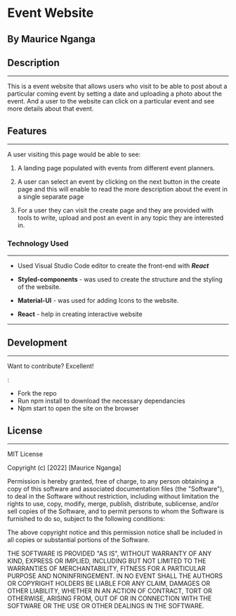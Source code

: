 # Event Website

## By Maurice Nganga

## Description

---

This is a event website that allows users who visit to be able to post about a particular coming event by setting a date and uploading a photo about the event. And a user to the website can click on a particular event and see more details about that event. 

## Features

---

A user visiting this page would be able to see:

1. A landing page populated with events from different event planners.


2. A user can select an event by clicking on the next button in the create page and this will enable to read the more description about the event in a single separate page

3. For a user they can visit the create page and they are provided with tools to write, upload and post an event in any topic they are interested in.


### Technology Used

---

- Used Visual Studio Code editor to create the front-end with _**React**_

- **Styled-components** - was used to create the structure and the styling of the website.

- **Material-UI** - was used for adding Icons to the website.


- **React** - help in creating interactive website

---

## Development

---

Want to contribute? Excellent!

:

- Fork the repo
- Run npm install to download the necessary dependancies
- Npm start to open the site on the browser


## License

---

MIT License

Copyright (c) [2022] [Maurice Nganga]

Permission is hereby granted, free of charge, to any person obtaining a copy
of this software and associated documentation files (the "Software"), to deal
in the Software without restriction, including without limitation the rights
to use, copy, modify, merge, publish, distribute, sublicense, and/or sell
copies of the Software, and to permit persons to whom the Software is
furnished to do so, subject to the following conditions:

The above copyright notice and this permission notice shall be included in all
copies or substantial portions of the Software.

THE SOFTWARE IS PROVIDED "AS IS", WITHOUT WARRANTY OF ANY KIND, EXPRESS OR
IMPLIED, INCLUDING BUT NOT LIMITED TO THE WARRANTIES OF MERCHANTABILITY,
FITNESS FOR A PARTICULAR PURPOSE AND NONINFRINGEMENT. IN NO EVENT SHALL THE
AUTHORS OR COPYRIGHT HOLDERS BE LIABLE FOR ANY CLAIM, DAMAGES OR OTHER
LIABILITY, WHETHER IN AN ACTION OF CONTRACT, TORT OR OTHERWISE, ARISING FROM,
OUT OF OR IN CONNECTION WITH THE SOFTWARE OR THE USE OR OTHER DEALINGS IN THE
SOFTWARE.
